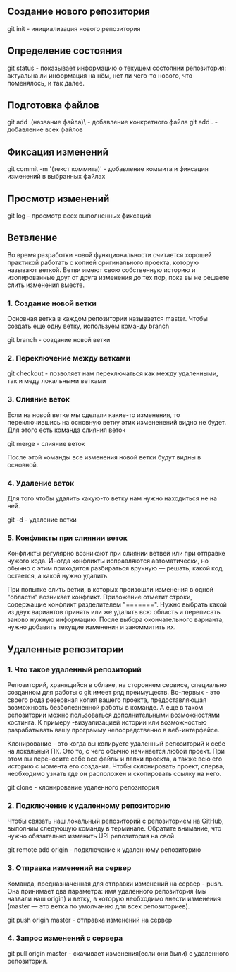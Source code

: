 ## Создание нового репозитория
git init - инициализация нового репозитория
## Определение состояния
git status - показывает информацию о текущем состоянии репозитория: актуальна ли информация на нём, нет ли чего-то нового, что поменялось, и так далее.
## Подготовка файлов
git add .\(название файла)\ - добавление конкретного файла
git add . - добавление всех файлов
## Фиксация изменений
git commit -m '(текст коммита)' - добавление коммита и фиксация изменений в выбранных файлах
## Просмотр изменений
git log - просмотр всех выполненных фиксаций

## Ветвление
Во время разработки новой функциональности считается хорошей практикой работать с копией оригинального проекта, которую называют веткой. Ветви имеют свою собственную историю и изолированные друг от друга изменения до тех пор, пока вы не решаете слить изменения вместе.

### 1. Создание новой ветки
Основная ветка в каждом репозитории называется master. Чтобы создать еще одну ветку, используем команду branch <name>

git branch <name> - создание новой ветки

### 2. Переключение между ветками

git checkout <name> -  позволяет нам переключаться как между удаленными, так и меду локальными ветками

### 3. Слияние веток

Если на новой ветке мы сделали какие-то изменения, то переключившись на основную ветку этих измененений видно не 
будет. Для этого есть команда слияния веток

git merge <name> - слияние веток

После этой команды все изменения новой ветки будут видны в основной.

### 4. Удаление веток

Для того чтобы удалить какую-то ветку нам нужно находиться не на ней.

git -d <name> - удаление ветки

### 5. Конфликты при слиянии веток
Конфликты регулярно возникают при слиянии ветвей или при отправке чужого кода. Иногда конфликты исправляются 
автоматически, но обычно с этим приходится разбираться вручную — решать, какой код остается, а какой нужно удалить.

При попытке слить ветки, в которых произошли изменения в одной "области" возникает конфликт. Приложение отметит 
строки, содержащие конфликт разделителем "=======". Нужно выбрать какой из двух вариантов принять или же удалить всю 
область и переписать заново нужную информацию. После выбора окончательного варианта, нужно добавить текущие 
изменения и закоммитить их.

## Удаленные репозитории
### 1. Что такое удаленный репозиторий
Репозиторий, хранящийся в облаке, на стороннем сервисе, специально созданном для работы с git имеет ряд преимуществ. Во-первых - это своего рода резервная копия вашего проекта, предоставляющая возможность безболезненной работы в команде. А еще в таком репозитории можно пользоваться дополнительными возможностями хостинга. К примеру -визуализацией истории или возможностью разрабатывать вашу программу непосредственно в веб-интерфейсе.

Клонирование - это когда вы копируете удаленный репозиторий к себе на локальный ПК. Это то, с чего обычно начинается любой проект. При этом вы переносите себе все файлы и папки проекта, а также всю его историю с момента его создания. Чтобы склонировать проект, сперва, необходимо узнать где он расположен и скопировать ссылку на него.

git clone <link> - клонирование удаленного репозитория

### 2. Подключение к удаленному репозиторию

Чтобы связать наш локальный репозиторий с репозиторием на GitHub, выполним следующую команду в терминале. Обратите внимание, что нужно обязательно изменить URI репозитория на свой.

git remote add origin <link> - подключение к удаленному репозиторию

### 3. Отправка изменений на сервер

Команда, предназначенная для отправки изменений на сервер - push. Она принимает два параметра: имя удаленного 
репозитория (мы назвали наш origin) и ветку, в которую необходимо внести изменения (master — это ветка по умолчанию для всех репозиториев).

git push origin master - отправка изменений на сервер

### 4. Запрос изменений с сервера

git pull origin master - скачивает изменения(если они были) с удаленного репозитория.